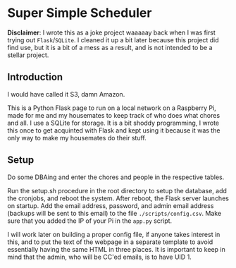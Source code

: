# Super Simple Scheduler

**Disclaimer**: I wrote this as a joke project waaaaay back when I was first trying out `Flask`/`SQLite`.
I cleaned it up a bit later because this project did find use, but it is a bit of a mess as a result, and is not intended to be a stellar project.

## Introduction

I would have called it S3, damn Amazon.

This is a Python Flask page to run on a local network on a Raspberry Pi, made for me and my housemates to keep track of who does what chores and all.
I use a SQLite for storage.
It is a bit shoddy programming, I wrote this once to get acquinted with Flask and kept using it because it was the only way to make my housemates do their stuff.

## Setup

Do some DBAing and enter the chores and people in the respective tables.

Run the setup.sh procedure in the root directory to setup the database, add the cronjobs, and reboot the system.
After reboot, the Flask server launches on startup.
Add the email address, password, and admin email address (backups will be sent to this email) to the file `./scripts/config.csv`.
Make sure that you added the IP of your Pi in the `app.py` script.

I will work later on building a proper config file, if anyone takes interest in this, and to put the text of the webpage in a separate template to avoid essentially having the same HTML in three places.
It is important to keep in mind that the admin, who will be CC'ed emails, is to have UID 1.
